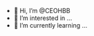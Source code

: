 - 👋 Hi, I’m @CEOHBB
- 👀 I’m interested in ...
- 🌱 I’m currently learning ...

<!---
CEOHBB/CEOHBB is a ✨ special ✨ repository because its `README.md` (this file) appears on your GitHub profile.
You can click the Preview link to take a look at your changes.
--->
